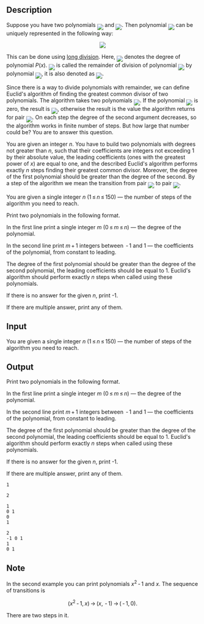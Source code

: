 ## Description

<div><p>Suppose you have two polynomials <img align="middle" class="tex-formula" src="file://PIc9RQzl.png" style="max-width: 100.0%;max-height: 100.0%;"> and <img align="middle" class="tex-formula" src="file://xQfWIqXM.png" style="max-width: 100.0%;max-height: 100.0%;">. Then polynomial <img align="middle" class="tex-formula" src="file://WVe5z4b4.png" style="max-width: 100.0%;max-height: 100.0%;"> can be uniquely represented in the following way:</p><center class="tex-equation"><img align="middle" class="tex-formula" src="file://p4LUZc6e.png" style="max-width: 100.0%;max-height: 100.0%;"></center><p>This can be done using <a href="https://en.wikipedia.org/wiki/Polynomial_long_division">long division</a>. Here, <img align="middle" class="tex-formula" src="file://KgPlAsua.png" style="max-width: 100.0%;max-height: 100.0%;"> denotes the degree of polynomial <span class="tex-span"><i>P</i>(<i>x</i>)</span>. <img align="middle" class="tex-formula" src="file://2uoKgTeH.png" style="max-width: 100.0%;max-height: 100.0%;"> is called the remainder of division of polynomial <img align="middle" class="tex-formula" src="file://sdSSy2b7.png" style="max-width: 100.0%;max-height: 100.0%;"> by polynomial <img align="middle" class="tex-formula" src="file://zOX673BK.png" style="max-width: 100.0%;max-height: 100.0%;">, it is also denoted as <img align="middle" class="tex-formula" src="file://oTuUNWyd.png" style="max-width: 100.0%;max-height: 100.0%;">. </p><p>Since there is a way to divide polynomials with remainder, we can define Euclid's algorithm of finding the greatest common divisor of two polynomials. The algorithm takes two polynomials <img align="middle" class="tex-formula" src="file://sreJ8luU.png" style="max-width: 100.0%;max-height: 100.0%;">. If the polynomial <img align="middle" class="tex-formula" src="file://88gTADcw.png" style="max-width: 100.0%;max-height: 100.0%;"> is zero, the result is <img align="middle" class="tex-formula" src="file://6jWeRCsg.png" style="max-width: 100.0%;max-height: 100.0%;">, otherwise the result is the value the algorithm returns for pair <img align="middle" class="tex-formula" src="file://X75n3dAQ.png" style="max-width: 100.0%;max-height: 100.0%;">. On each step the degree of the second argument decreases, so the algorithm works in finite number of steps. But how large that number could be? You are to answer this question. </p><p>You are given an integer <span class="tex-span"><i>n</i></span>. You have to build two polynomials with degrees not greater than <span class="tex-span"><i>n</i></span>, such that their coefficients are integers not exceeding <span class="tex-span">1</span> by their absolute value, the leading coefficients (ones with the greatest power of <span class="tex-span"><i>x</i></span>) are equal to one, and the described Euclid's algorithm performs exactly <span class="tex-span"><i>n</i></span> steps finding their greatest common divisor. Moreover, the degree of the first polynomial should be greater than the degree of the second. By a step of the algorithm we mean the transition from pair <img align="middle" class="tex-formula" src="file://JHjd5l6s.png" style="max-width: 100.0%;max-height: 100.0%;"> to pair <img align="middle" class="tex-formula" src="file://T3k3FdgJ.png" style="max-width: 100.0%;max-height: 100.0%;">. </p></div><div class="input-specification"><p>You are given a single integer <span class="tex-span"><i>n</i></span> (<span class="tex-span">1 ≤ <i>n</i> ≤ 150</span>)&nbsp;— the number of steps of the algorithm you need to reach.</p></div><div class="output-specification"><p>Print two polynomials in the following format.</p><p>In the first line print a single integer <span class="tex-span"><i>m</i></span> (<span class="tex-span">0 ≤ <i>m</i> ≤ <i>n</i></span>)&nbsp;— the degree of the polynomial. </p><p>In the second line print <span class="tex-span"><i>m</i> + 1</span> integers between <span class="tex-span"> - 1</span> and <span class="tex-span">1</span>&nbsp;— the coefficients of the polynomial, from constant to leading. </p><p>The degree of the first polynomial should be greater than the degree of the second polynomial, the leading coefficients should be equal to <span class="tex-span">1</span>. Euclid's algorithm should perform exactly <span class="tex-span"><i>n</i></span> steps when called using these polynomials.</p><p>If there is no answer for the given <span class="tex-span"><i>n</i></span>, print <span class="tex-font-style-tt">-1</span>.</p><p>If there are multiple answer, print any of them.</p></div>

## Input

<p>You are given a single integer <span class="tex-span"><i>n</i></span> (<span class="tex-span">1 ≤ <i>n</i> ≤ 150</span>)&nbsp;— the number of steps of the algorithm you need to reach.</p>

## Output

<p>Print two polynomials in the following format.</p><p>In the first line print a single integer <span class="tex-span"><i>m</i></span> (<span class="tex-span">0 ≤ <i>m</i> ≤ <i>n</i></span>)&nbsp;— the degree of the polynomial. </p><p>In the second line print <span class="tex-span"><i>m</i> + 1</span> integers between <span class="tex-span"> - 1</span> and <span class="tex-span">1</span>&nbsp;— the coefficients of the polynomial, from constant to leading. </p><p>The degree of the first polynomial should be greater than the degree of the second polynomial, the leading coefficients should be equal to <span class="tex-span">1</span>. Euclid's algorithm should perform exactly <span class="tex-span"><i>n</i></span> steps when called using these polynomials.</p><p>If there is no answer for the given <span class="tex-span"><i>n</i></span>, print <span class="tex-font-style-tt">-1</span>.</p><p>If there are multiple answer, print any of them.</p>





```input1
1

```




```input2
2

```




```output1
1
0 1
0
1

```




```output2
2
-1 0 1
1
0 1

```



## Note

<p>In the second example you can print polynomials <span class="tex-span"><i>x</i><sup class="upper-index">2</sup> - 1</span> and <span class="tex-span"><i>x</i></span>. The sequence of transitions is</p><center class="tex-equation"><span class="tex-span">(<i>x</i><sup class="upper-index">2</sup> - 1, <i>x</i>) → (<i>x</i>,  - 1) → ( - 1, 0).</span></center><p>There are two steps in it.</p>
